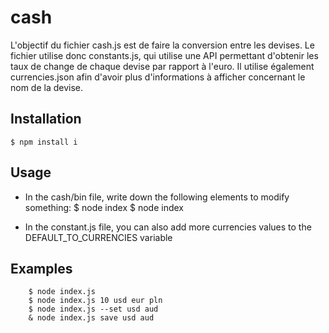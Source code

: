 # cash
L'objectif du fichier cash.js est de faire la conversion entre les devises.
Le fichier utilise donc constants.js, qui utilise une API permettant d'obtenir les taux de change de chaque devise par rapport à l'euro. 
Il utilise également currencies.json afin d'avoir plus d'informations à afficher concernant le nom de la devise. 

## Installation

```
$ npm install i
```

## Usage

- In the cash/bin file, write down the following elements to modify something:
		$ node index <amount> <from> <to>
		$ node index <options>

- In the constant.js file, you can also add more currencies values to the DEFAULT_TO_CURRENCIES variable

## Examples

		$ node index.js 
		$ node index.js 10 usd eur pln
		$ node index.js --set usd aud
		& node index.js save usd aud
